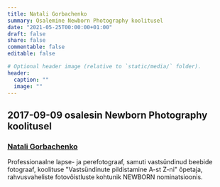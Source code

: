 ```yaml
---
title: Natali Gorbachenko
summary: Osalemine Newborn Photography koolitusel
date: "2021-05-25T00:00:00+01:00"
draft: false
share: false
commentable: false
editable: false

# Optional header image (relative to `static/media/` folder).
header:
  caption: ""
  image: ""
---
```

## 2017-09-09 osalesin Newborn Photography koolitusel
### [Natali Gorbachenko](https://gorbachenko.com)
Professionaalne lapse- ja perefotograaf, samuti vastsündinud beebide fotograaf, koolituse "Vastsündinute pildistamine A-st Z-ni" õpetaja, rahvusvaheliste fotovõistluste kohtunik NEWBORN nominatsioonis.